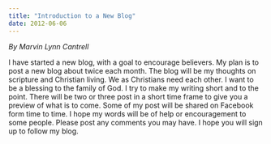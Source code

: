 ```yaml
---
title: "Introduction to a New Blog"
date: 2012-06-06
---
```

*By Marvin Lynn Cantrell*

I have started a new blog, with a goal to encourage believers. My plan is to post a new blog about twice each month. The blog will be my thoughts on scripture and Christian living. We as Christians need each other. I want to be a blessing to the family of God. I try to make my writing short and to the point.  There will be two or three post in a short time frame to give you a preview of what is to come. Some of my post will be shared on Facebook form time to time. I hope my words will be of help or encouragement to some people. Please post any comments you may have. I hope you will sign up to follow my blog.
